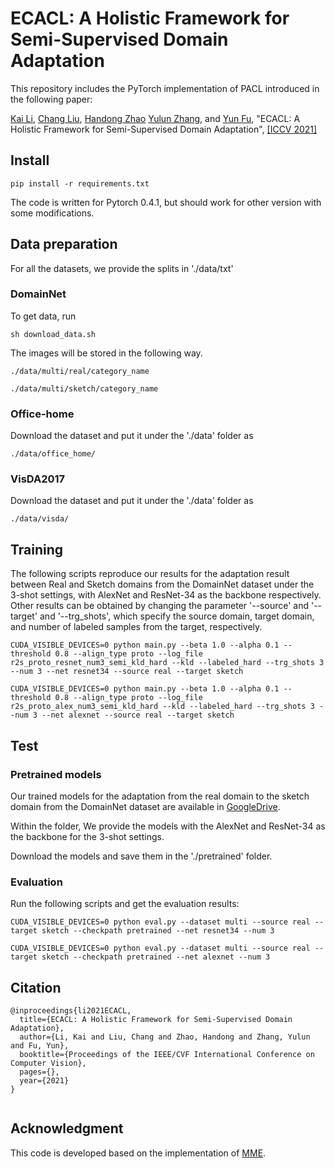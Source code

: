 # ECACL: A Holistic Framework for Semi-Supervised Domain Adaptation

This repository includes the PyTorch implementation of PACL introduced in the following paper:

[Kai Li](http://kailigo.github.io/), [Chang Liu](https://sites.google.com/view/cliu5/home), [Handong Zhao](https://hdzhao.github.io/) [Yulun Zhang](http://yulunzhang.com/), and [Yun Fu](http://www1.ece.neu.edu/~yunfu/), "ECACL: A Holistic Framework for Semi-Supervised Domain Adaptation",  [[ICCV 2021]](https://arxiv.org/abs/1807.02758)

## Install

`pip install -r requirements.txt`

The code is written for Pytorch 0.4.1, but should work for other version
with some modifications.

## Data preparation

For all the datasets, we provide the splits in './data/txt'

###  DomainNet

To get data, run

`sh download_data.sh`

The images will be stored in the following way.

`./data/multi/real/category_name`

`./data/multi/sketch/category_name`

### Office-home

Download the dataset and put it under the './data' folder as

`./data/office_home/`

###  VisDA2017

Download the dataset and put it under the './data' folder as

`./data/visda/`

## Training

The following scripts reproduce our results for the adaptation result between Real and Sketch domains from the DomainNet dataset under the 3-shot settings, with AlexNet and ResNet-34 as the backbone respectively. Other results can be obtained by changing the parameter '--source' and '--target' and '--trg_shots', which specify the source domain, target domain, and number of labeled samples from the target, respectively.

`CUDA_VISIBLE_DEVICES=0 python main.py --beta 1.0 --alpha 0.1 --threshold 0.8 --align_type proto --log_file r2s_proto_resnet_num3_semi_kld_hard --kld --labeled_hard --trg_shots 3 --num 3 --net resnet34 --source real --target sketch`

`CUDA_VISIBLE_DEVICES=0 python main.py --beta 1.0 --alpha 0.1 --threshold 0.8 --align_type proto --log_file r2s_proto_alex_num3_semi_kld_hard --kld --labeled_hard --trg_shots 3 --num 3 --net alexnet --source real --target sketch`


## Test

### Pretrained models

Our trained models for the adaptation from the real domain to the sketch domain from the DomainNet dataset are available in [GoogleDrive](https://drive.google.com/drive/folders/1bOBwD4ilX4p3eFxO8Zh8AI4XU0DrcWw5?usp=sharing). 

Within the folder, We provide the models with the AlexNet and ResNet-34 as the backbone for the 3-shot settings. 

Download the models and save them in the './pretrained' folder.

### Evaluation

Run the following scripts and get the evaluation results:

`CUDA_VISIBLE_DEVICES=0 python eval.py --dataset multi --source real --target sketch --checkpath pretrained --net resnet34 --num 3`

`CUDA_VISIBLE_DEVICES=0 python eval.py --dataset multi --source real --target sketch --checkpath pretrained --net alexnet --num 3`




## Citation 


```
@inproceedings{li2021ECACL,
  title={ECACL: A Holistic Framework for Semi-Supervised Domain Adaptation},
  author={Li, Kai and Liu, Chang and Zhao, Handong and Zhang, Yulun and Fu, Yun},
  booktitle={Proceedings of the IEEE/CVF International Conference on Computer Vision},
  pages={},
  year={2021}
}


```


## Acknowledgment 
This code is developed based on the implementation of [MME](https://github.com/VisionLearningGroup/SSDA_MME).



